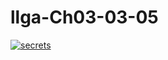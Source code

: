 # llga-Ch03-03-05
[![secrets](https://github.com/azaivenko/llga-Ch03-03-05/actions/workflows/secrets.yml/badge.svg)](https://github.com/azaivenko/llga-Ch03-03-05/actions/workflows/secrets.yml)
